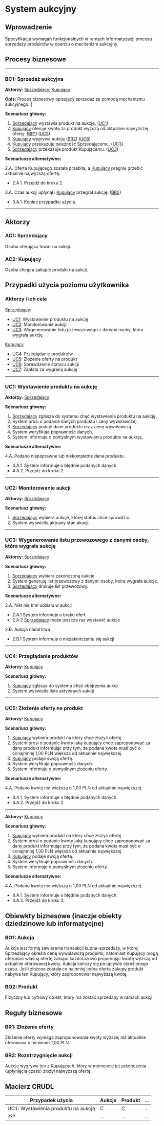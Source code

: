 # System aukcyjny

## Wprowadzenie

Specyfikacja wymagań funkcjonalnych w ramach informatyzacji procesu sprzedaży produktów w oparciu o mechanizm aukcyjny. 

## Procesy biznesowe

---
<a id="bc1"></a>
### BC1: Sprzedaż aukcyjna 

**Aktorzy:** [Sprzedający](#ac1), [Kupujący](#ac2)

**Opis:** Proces biznesowy opisujący sprzedaż za pomocą mechanizmu aukcyjnego. |

**Scenariusz główny:**
1. [Sprzedający](#ac1) wystawia produkt na aukcję. ([UC1](#uc1))
2. [Kupujący](#ac2) oferuje kwotę za produkt wyższą od aktualnie najwyższej oferty. ([BR1](#br1)) ([UC5](#uc5))
3. [Kupujący](#ac2) wygrywa aukcję ([BR2](#br2)) ([UC6](#uc6))
4. [Kupujący](#ac2) przekazuje należność Sprzedającemu. ([UC3](#uc3))
5. [Sprzedający](#ac1) przekazuje produkt Kupującemu. ([UC3](#uc3))

**Scenariusze alternatywne:** 

2.A. Oferta Kupującego została przebita, a [Kupujący](#ac2) pragnie przebić aktualnie najwyższą ofertę.
* 2.A.1. Przejdź do kroku 2.

3.A. Czas aukcji upłynął i [Kupujący](#ac2) przegrał aukcję. ([BR2](#br2))
* 3.A.1. Koniec przypadku użycia.

---

## Aktorzy

<a id="ac1"></a>
### AC1: Sprzedający

Osoba oferująca towar na aukcji.

<a id="ac2"></a>
### AC2: Kupujący

Osoba chcąca zakupić produkt na aukcji.


## Przypadki użycia poziomu użytkownika

### Aktorzy i ich cele

[Sprzedający](#ac1):
* [UC1](#uc1): Wystawienie produktu na aukcję
* [UC2](#uc2): Monitorowanie aukcji
* [UC3](#uc3): Wygenerowanie listu przewozowego z danymi osoby, która wygrała aukcję

[Kupujący](#ac2)
* [UC4](#uc4): Przeglądanie produktów
* [UC5](#uc5): Złożenie oferty na produkt
* [UC6](#uc6): Sprawdzenie statusu aukcji
* [UC7](#uc7): Zapłata za wygraną aukcję

---
<a id="uc1"></a>
### UC1: Wystawienie produktu na aukcję

**Aktorzy:** [Sprzedający](#ac1)

**Scenariusz główny:**
1. [Sprzedający](#ac1) zgłasza do systemu chęć wystawienia produktu na aukcję.
2. System prosi o podanie danych produktu i ceny wywoławczej.
3. [Sprzedający](#ac1) podaje dane produktu oraz cenę wywoławczą.
4. System weryfikuje poprawność danych.
5. System informuje o pomyślnym wystawieniu produktu na aukcję.

**Scenariusze alternatywne:** 

4.A. Podano niepoprawne lub niekompletne dane produktu.
* 4.A.1. System informuje o błędnie podanych danych.
* 4.A.2. Przejdź do kroku 2.
---
<a id="uc2"></a>
### UC2: Monitorowanie aukcji

**Aktorzy:** [Sprzedający](#ac1)

**Scenariusz główny:**
1. [Sprzedający](#ac1) wybiera aukcje, której status chce sprawdzić.
2. System wyświetla aktuany stan akucji.

---

<a id="uc3"></a>
### UC3: Wygenerowanie listu przewozowego z danymi osoby, która wygrała aukcję

**Aktorzy:** [Sprzedający](#ac1)

**Scenariusz główny:**
1. [Sprzedający](#ac1) wybiera zakończoną aukcje.
2. System generuję list przewozowy z danymi osoby, która wygrała aukcje.
3. [Sprzedający](#ac1) drukuje list przewozowy.

**Scenariusze alternatywne:** 

2.A. Nikt nie brał udziału w aukcji
* 2.A.1 System informuje o braku ofert
* 2.A.2 [Sprzedający](#ac1) może jeszcze raz wystawić aukcje

2.B. Aukcja nadal trwa
* 2.B.1 System informuje o niezakończeniu się aukcji

---

<a id="uc4"></a>
### UC4: Przeglądanie produktów

**Aktorzy:** [Kupujący](#ac2)

**Scenariusz główny:**
1. [Kupujący](#ac2) zgłasza do systemu chęć obejrzenia aukcji
2. System wyświetla liste aktywnych aukcji


---

<a id="uc5"></a>
### UC5: Złożenie oferty na produkt

**Aktorzy:** [Kupujący](#ac2)

**Scenariusz główny:**
1. [Kupujący](#ac2) wybiera produkt na który chce złożyć ofertę
2. System prosi o podanie kwoty jaką kupujący chce zaproponować za dany produkt informując przy tym, że podana kwota musi być o conajmniej 1,00 PLN większa od aktualnie największej.
3. [Kupujący](#ac2) podaje swoją ofertę.
4. System weryfikuje poprawność danych.
5. System informuje o pomyślnym złożeniu oferty.

**Scenariusze alternatywne:** 

4.A. Podano kwotę nie większą o 1,00 PLN od aktualnie największej.
* 4.A.1. System informuje o błędnie podanych danych.
* 4.A.2. Przejdź do kroku 2.

---

<a id="uc4"></a>

**Aktorzy:** [Kupujący](#ac2)

**Scenariusz główny:**
1. [Kupujący](#ac2) wybiera produkt na który chce złożyć ofertę
2. System prosi o podanie kwoty jaką kupujący chce zaproponować za dany produkt informując przy tym, że podana kwota musi być o conajmniej 1,00 PLN większa od aktualnie największej.
3. [Kupujący](#ac2) podaje swoją ofertę.
4. System weryfikuje poprawność danych.
5. System informuje o pomyślnym złożeniu oferty.

**Scenariusze alternatywne:** 

4.A. Podano kwotę nie większą o 1,00 PLN od aktualnie największej.
* 4.A.1. System informuje o błędnie podanych danych.
* 4.A.2. Przejdź do kroku 2.

## Obiewkty biznesowe (inaczje obiekty dziedzinowe lub informatycjne)

### BO1: Aukcja

Aukcja jest formą zawierania transakcji kupna-sprzedaży, w której Sprzedający określa cenę wywoławczą produktu, natomiast Kupujący mogą oferować własną ofertę zakupu każdorazowo proponując kwotę wyższą od aktualnie oferowanej kwoty. Aukcja kończy się po upływie określonego czasu. Jeśli złożona została co najmniej jedna oferta zakupy produkt nabywa ten Kupujący, który zaproponował najwyższą kwotę. 

### BO2: Produkt

Fizyczny lub cyfrowy obiekt, który ma zostać sprzedany w ramach aukcji.

## Reguły biznesowe

<a id="br1"></a>
### BR1: Złożenie oferty

Złożenie oferty wymaga zaproponowania kwoty wyższej niż aktualnie oferowana o minimum 1,00 PLN.


<a id="br2"></a>
### BR2: Rozstrzygnięcie aukcji

Aukcję wygrywa ten z [Kupujący](#ac2)ch, który w momencie jej zakończenia (upłynięcia czasu) złożył najwyższą ofertę.

## Macierz CRUDL


| Przypadek użycia                                  | Aukcja | Produkt | ... |
| ------------------------------------------------- | ------ | ------- | --- |
| UC1: Wystawienia produktu na aukcję               |    C   |    C    | ... |
| ???                                               |  ...   |  ...    | ... |


